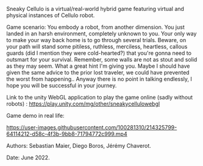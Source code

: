 Sneaky Cellulo is a virtual/real-world hybrid game featuring virtual and physical instances of Cellulo robot.

Game scenario: You embody a robot, from another dimension. You just landed in an harsh environment, completely unknown to you. Your only way to make your way back home is to go through several trials. Beware, on your path will stand some pitiless, ruthless, merciless, heartless, callous guards (did I mention they were cold-hearted?) that you're gonna need to outsmart for your survival.  Remember, some walls are not as stout and solid as they may seem. What a great hint I'm giving you. Maybe I should have given the same advice to the prior lost traveler, we could have prevented the worst from happening.. Anyway there is no point in talking endlessly, I hope you will be successful in your journey.  

Link to the unity WebGL application to play the game online (sadly without robots) : https://play.unity.com/mg/other/sneakycellulowebgl

Game demo in real life:

https://user-images.githubusercontent.com/100281310/214325799-64114212-d58c-4f3b-9bb8-71794772c999.mp4

Authors: Sebastian Maier, Diego Boros, Jérémy Chaverot.

Date: June 2022.
